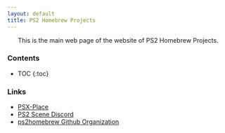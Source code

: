 ```yaml
---
layout: default
title: PS2 Homebrew Projects
---
```


<div align="center">This is the main web page of the website of PS2 Homebrew Projects.</div>

### Contents
* TOC
{:toc}

### Links
* [PSX-Place](https://psx-place.com/)  
* [PS2 Scene Discord](https://discord.gg/Bd3A7v8)
* [ps2homebrew Github Organization](https://github.com/ps2homebrew)  
